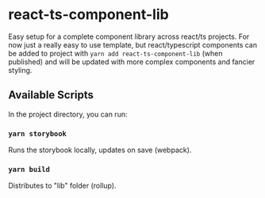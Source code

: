 # react-ts-component-lib
Easy setup for a complete component library across react/ts projects. For now just a really easy to use template, but react/typescript components can be added to project with `yarn add react-ts-component-lib` (when published) and will be updated with more complex components and fancier styling.

## Available Scripts

In the project directory, you can run:

### `yarn storybook`

Runs the storybook locally, updates on save (webpack).


### `yarn build`

Distributes to "lib" folder (rollup). 
